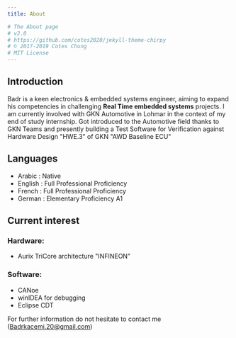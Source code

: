 ```yaml
---
title: About

# The About page
# v2.0
# https://github.com/cotes2020/jekyll-theme-chirpy
# © 2017-2019 Cotes Chung
# MIT License
---
```

## Introduction

Badr is a keen electronics & embedded systems engineer, aiming to expand his competencies in challenging **Real Time embedded systems** projects.
I am currently involved with GKN Automotive in Lohmar in the context of my end of study internship.
Got introduced to the Automotive field thanks to GKN Teams and presently building a Test Software for Verification against Hardware Design "HWE.3" of GKN "AWD Baseline ECU"

 
## Languages

- Arabic : Native
- English : Full Professional Proficiency
- French : Full Professional Proficiency
- German : Elementary Proficiency A1

## Current interest
### Hardware: 
- Aurix TriCore architecture "INFINEON"
### Software: 
- CANoe
- winIDEA for debugging
- Eclipse CDT


For further information do not hesitate to contact me (Badrkacemi.20@gmail.com)
